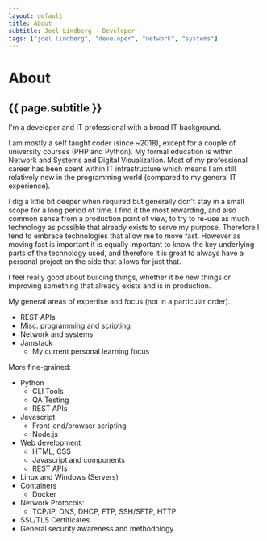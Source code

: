 ```yaml
---
layout: default
title: About
subtitle: Joel Lindberg - Developer
tags: ["joel lindberg", "developer", "network", "systems"]
---
```


# About

## {{ page.subtitle }}

I'm a developer and IT professional with a broad IT background.

I am mostly a self taught coder (since ~2018), except for a couple of university courses (PHP and Python). My formal education is within Network and Systems and Digital Visualization. Most of my professional career has been spent within IT infrastructure which means I am still relatively new in the programming world (compared to my general IT experience).

I dig a little bit deeper when required but generally don't stay in a small scope for a long period of time. I find it the most rewarding, and also common sense from a production point of view, to try to re-use as much technology as possible that already exists to serve my purpose. Therefore I tend to embrace technologies that allow me to move fast. However as moving fast is important it is equally important to know the key underlying parts of the technology used, and therefore it is great to always have a personal project on the side that allows for just that.

I feel really good about building things, whether it be new things or improving something that already exists and is in production.

My general areas of expertise and focus (not in a particular order).

* REST APIs
* Misc. programming and scripting
* Network and systems
* Jamstack
  - My current personal learning focus

More fine-grained:

* Python
  - CLI Tools
  - QA Testing
  - REST APIs
* Javascript
  - Front-end/browser scripting
  - Node.js
* Web development
  - HTML, CSS
  - Javascript and components
  - REST APIs
* Linux and Windows (Servers)
* Containers
  - Docker
* Network Protocols:
  - TCP/IP, DNS, DHCP, FTP, SSH/SFTP, HTTP
* SSL/TLS Certificates
* General security awareness and methodology
